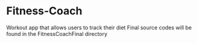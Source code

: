# Fitness-Coach
Workout app that allows users to track their diet
Final source codes will be found in the FitnessCoachFinal directory
